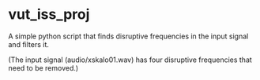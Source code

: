 # vut_iss_proj

A simple python script that finds disruptive frequencies in the input signal and filters it.

(The input signal (audio/xskalo01.wav) has four disruptive frequencies that need to be removed.)
